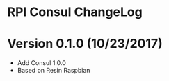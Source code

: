 RPI Consul ChangeLog
=================================

# Version 0.1.0 (10/23/2017)

- Add Consul 1.0.0
- Based on Resin Raspbian
